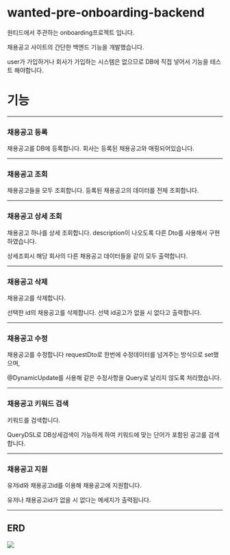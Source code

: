 # wanted-pre-onboarding-backend

원티드에서 주관하는 onboarding프로젝트 입니다.

채용공고 사이트의 간단한 백엔드 기능을 개발했습니다.

user가 가입하거나 회사가 가입하는 시스템은 없으므로 DB에 직접 넣어서 기능을 테스트 해야합니다.


# 기능
---

### 채용공고 등록
채용공고를 DB에 등록합니다.
회사는 등록된 채용공고와 매핑되어있습니다.

---

### 채용공고 조회
채용공고들을 모두 조회합니다.
등록된 채용공고의 데이터를 전체 조회합니다.

---
### 채용공고 상세 조회
채용공고 하나를 상세 조회합니다.
description이 나오도록 다른 Dto를 사용해서 구현하였습니다.

상세조회시 해당 회사의 다른 채용공고 데이터들을 같이 모두 출력합니다.


---


### 채용공고 삭제

채용공고를 삭제합니다.


선택한 id의 채용공고를 삭제합니다. 선택 id공고가 없을 시 없다고 출력합니다.

---

### 채용공고 수정

채용공고를 수정합니다 requestDto로 한번에 수정데이터를 넘겨주는 방식으로 set했으며,

@DynamicUpdate를 사용해 같은 수정사항을 Query로 날리지 않도록 처리했습니다.

---


### 채용공고 키워드 검색

키워드를 검색합니다. 

QueryDSL로 DB상세검색이 가능하게 하여 키워드에 맞는 단어가 포함된 공고를 검색합니다.

---

### 채용공고 지원

유저id와 채용공고id를 이용해 채용공고에 지원합니다.

유저나 채용공고id가 없을 시 없다는 메세지가 출력됩니다.


---

## ERD


<img src="https://github.com/skah1061/wanted-pre-onboarding-backend/assets/81159848/9334989a-9f38-4766-a905-8c14fb869d61">
